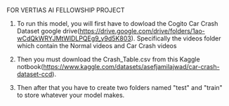FOR VERTIAS AI FELLOWSHIP PROJECT 

1. To run this model, you will first have to dowload the Cogito Car Crash Dataset google drive(https://drive.google.com/drive/folders/1ao-wCdQkWRYJMtWlDLPQEg9_y9d5K803). Specifically the videos folder which contain the Normal videos and Car Crash videos

2. Then you must download the Crash_Table.csv from this Kaggle notbook(https://www.kaggle.com/datasets/asefjamilajwad/car-crash-dataset-ccd).

3. Then after that you have to create two folders named "test" and "train" to store whatever your model makes.

